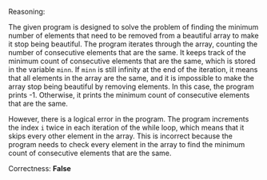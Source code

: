 Reasoning:

The given program is designed to solve the problem of finding the minimum number of elements that need to be removed from a beautiful array to make it stop being beautiful. The program iterates through the array, counting the number of consecutive elements that are the same. It keeps track of the minimum count of consecutive elements that are the same, which is stored in the variable `minn`. If `minn` is still infinity at the end of the iteration, it means that all elements in the array are the same, and it is impossible to make the array stop being beautiful by removing elements. In this case, the program prints -1. Otherwise, it prints the minimum count of consecutive elements that are the same.

However, there is a logical error in the program. The program increments the index `i` twice in each iteration of the while loop, which means that it skips every other element in the array. This is incorrect because the program needs to check every element in the array to find the minimum count of consecutive elements that are the same.

Correctness: **False**